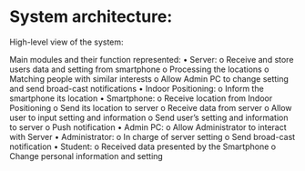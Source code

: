 # System architecture:

High-level view of the system: 
 
Main modules and their function represented: 
•	Server: 
  o	Receive and store users data and setting from smartphone
  o	Processing the locations
  o	Matching people with similar interests
  o	Allow Admin PC to change setting and send broad-cast notifications
•	Indoor Positioning: 
  o	Inform the smartphone its location
•	Smartphone:
  o	Receive location from Indoor Positioning 
  o	Send its location to server
  o	Receive data from server
  o	Allow user to input setting and information
  o	Send user’s setting and information to server
  o	Push notification
•	Admin PC:
  o	Allow Administrator to interact with Server
•	Administrator:
  o	In charge of server setting
  o	Send broad-cast notification
•	Student:
  o	Received data presented by the Smartphone
  o	Change personal information and setting 
